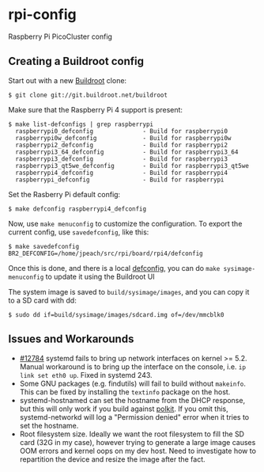 # rpi-config
Raspberry Pi PicoCluster config

## Creating a Buildroot config

Start out with a new [Buildroot](https://www.buildroot.org) clone:
```
$ git clone git://git.buildroot.net/buildroot
```

Make sure that the Raspberry Pi 4 support is present:
```
$ make list-defconfigs | grep raspberrypi
  raspberrypi0_defconfig              - Build for raspberrypi0
  raspberrypi0w_defconfig             - Build for raspberrypi0w
  raspberrypi2_defconfig              - Build for raspberrypi2
  raspberrypi3_64_defconfig           - Build for raspberrypi3_64
  raspberrypi3_defconfig              - Build for raspberrypi3
  raspberrypi3_qt5we_defconfig        - Build for raspberrypi3_qt5we
  raspberrypi4_defconfig              - Build for raspberrypi4
  raspberrypi_defconfig               - Build for raspberrypi
```

Set the Rasberry Pi default config:
```
$ make defconfig raspberrypi4_defconfig
```

Now, use `make menuconfig` to customize the configuration. To export the
current config, use `savedefconfig`, like this:
```
$ make savedefconfig BR2_DEFCONFIG=/home/jpeach/src/rpi/board/rpi4/defconfig
```

Once this is done, and there is a local [defconfig](./board/rpi4/defconfig),
you can do `make sysimage-menuconfig` to update it using the Buildroot UI

The system image is saved to `build/sysimage/images`, and you can copy
it to a SD card with dd:
```
$ sudo dd if=build/sysimage/images/sdcard.img of=/dev/mmcblk0
```

## Issues and Workarounds

* [#12784](https://github.com/systemd/systemd/issues/12784)
  systemd fails to bring up network interfaces on kernel >= 5.2. Manual
  workaround is to bring up the interface on the console, i.e. `ip link
  set eth0 up`. Fixed in systemd 243.
* Some GNU packages (e.g. findutils) will fail to build without
  `makeinfo`. This can be fixed by installing the `textinfo` package on
  the host.
* systemd-hostnamed can set the hostname from the DHCP response, but this
  will only work if you build against
  [polkit](https://gitlab.freedesktop.org/polkit/polkit/). If you omit
  this, systemd-networkd will log a "Permission denied" error when it
  tries to set the hostname.
* Root filesystem size. Ideally we want the root filesystem to fill
  the SD card (32G in my case), however trying to generate a large image
  causes OOM errors and kernel oops on my dev host. Need to investigate
  how to repartition the device and resize the image after the fact.

